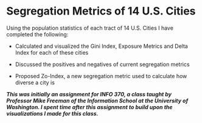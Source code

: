 # Segregation Metrics of 14 U.S. Cities

Using the population statistics of each tract of 14 U.S. Cities I have completed the following: 

- Calculated and visualized the Gini Index, Exposure Metrics and Delta Index for each of these cities 

- Discussed the positives and negatives of current segregation metrics

- Proposed Zo-Index, a new segregation metric used to calculate how diverse a city is

***This was initially an assignment for INFO 370, a class taught by Professor Mike Freeman of the Information School at the University of Washington. I spent time after this assignment to build upon the visualizations I made for this class.***

